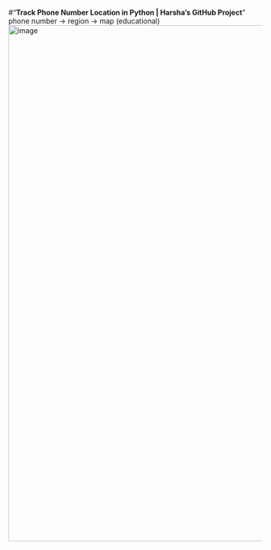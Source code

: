 #“**Track Phone Number Location in Python | Harsha’s GitHub Project**”
 phone number -> region -> map (educational)
<img width="1024" height="1024" alt="image" src="https://github.com/user-attachments/assets/57d3b90b-71a3-41ad-8f80-a8d1d85ebe23" />

